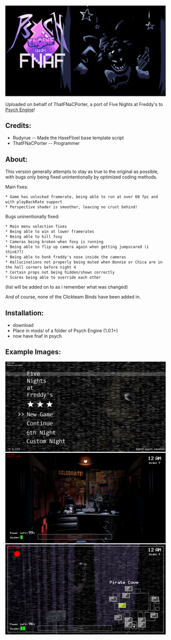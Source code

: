![Thumb](docs/img/thumb.png)

Uploaded on behalf of ThatFNaCPorter, a port of Five Nights at Freddy's to [Psych Engine](https://github.com/ShadowMario/FNF-PsychEngine)!

## Credits:
* Rudyrue -- Made the HaxeFlixel base template script
* ThatFNaCPorter -- Programmer

## About:
This version generally attempts to stay as true to the original as possible, with bugs only being fixed unintentionally by optimized coding methods.

Main fixes:

	* Game has unlocked framerate, being able to run at over 60 fps and with playBackRate support
	* Perspective shader is smoother, leaving no crust behind!

Bugs uninentionally fixed:

	* Main menu selection fixes
	* Being able to win at lower framerates
	* Being able to kill foxy
	* Cameras being broken when foxy is running
	* Being able to flip up camera again when getting jumpscared (i think??)
	* Being able to honk freddy's nose inside the cameras
	* Hallucinations not properly being muted when Bonnie or Chica are in the hall corners before night 4
	* Certain props not being hidden/shown correctly
	* Scares being able to override each other
(list will be added on to as i remember what was changed)

And of course, none of the Clickteam Binds have been added in.

## Installation:
- download
- Place in mods/ of a folder of Psych Engine (1.0.1+)
- now have fnaf in psych

## Example Images:
![Shot1](docs/img/shot1.png)
![Shot2](docs/img/shot2.png)
![Shot3](docs/img/shot3.png)

